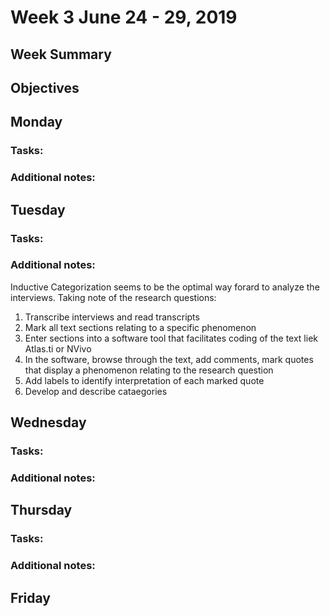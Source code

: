 # Week 3 June 24 - 29, 2019
## Week Summary

## Objectives

## Monday 
### Tasks:
### Additional notes:

## Tuesday 
### Tasks:
### Additional notes:
Inductive Categorization seems to be the optimal way forard to analyze the interviews. Taking note of the research questions:
1. Transcribe interviews and read transcripts
2. Mark all text sections relating to a specific phenomenon 
3. Enter sections into a software tool that facilitates coding of the text liek Atlas.ti or NVivo
4. In the software, browse through the text, add comments, mark quotes that display a phenomenon relating to the research question
5. Add labels to identify interpretation of each marked quote
6. Develop and describe cataegories 

## Wednesday 
### Tasks:
### Additional notes:

## Thursday 
### Tasks:
### Additional notes:

## Friday 
